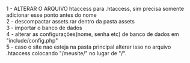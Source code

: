 1 - ALTERAR O ARQUIVO htaccess para .htaccess, sim precisa somente adicionar esse ponto antes do nome <br>
2 - descompactar assets.rar dentro da pasta assets <br>
3 - importar o banco de dados <br>
4 - alterar as configurações(nome, senha etc) de banco de dados em "include/config.php" <br>
5 - caso o site nao esteja na pasta principal alterar isso no arquivo .htaccess colocando "/meusite/" no lugar de "/". <br>
